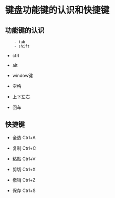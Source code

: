 # 键盘功能键的认识和快捷键

## 功能键的认识

		- tab
		- shift

- ctrl

- alt

- window键

- 空格

- 上下左右

- 回车



## 快捷键

- 全选	Ctrl+A

- 复制	Ctrl+C

- 粘贴	Ctrl+V

- 剪切	Ctrl+X

- 撤销	Ctrl+Z

- 保存	Ctrl+S